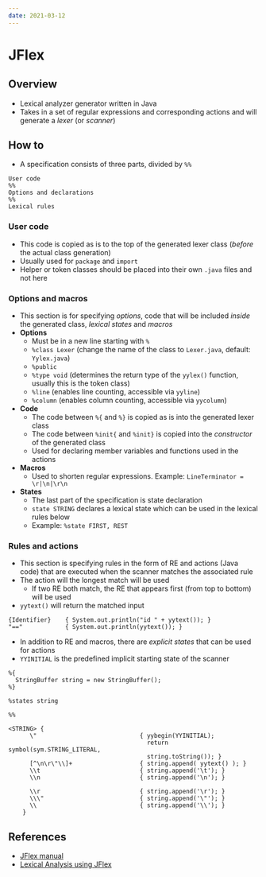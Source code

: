 ```yaml
---
date: 2021-03-12
---
```


# JFlex

## Overview

- Lexical analyzer generator written in Java
- Takes in a set of regular expressions and corresponding actions and will generate a _lexer_ (or _scanner_)

## How to

- A specification consists of three parts, divided by `%%`

```
User code
%%
Options and declarations
%%
Lexical rules
```

### User code

- This code is copied as is to the top of the generated lexer class (_before_ the actual class generation)
- Usually used for `package` and `import`
- Helper or token classes should be placed into their own `.java` files and not here

### Options and macros

- This section is for specifying _options_, code that will be included _inside_ the generated class, _lexical states_ and _macros_
- **Options**
  - Must be in a new line starting with `%`
  - `%class Lexer` (change the name of the class to `Lexer.java`, default: `Yylex.java`)
  - `%public`
  - `%type void` (determines the return type of the `yylex()` function, usually this is the token class)
  - `%line` (enables line counting, accessible via `yyline`)
  - `%column` (enables column counting, accessible via `yycolumn`)
- **Code**
  - The code between `%{` and `%}` is copied as is into the generated lexer class
  - The code between `%init{` and `%init}` is copied into the _constructor_ of the generated class
  - Used for declaring member variables and functions used in the actions
- **Macros**
  - Used to shorten regular expressions. Example: `LineTerminator = \r|\n|\r\n`
- **States**
  - The last part of the specification is state declaration
  - `state STRING` declares a lexical state which can be used in the lexical rules below
  - Example: `%state FIRST, REST`

### Rules and actions

- This section is specifying rules in the form of RE and actions (Java code) that are executed when the scanner matches the associated rule
- The action will the longest match will be used
  - If two RE both match, the RE that appears first (from top to bottom) will be used
- `yytext()` will return the matched input

```
{Identifier}    { System.out.println("id " + yytext()); }
"=="            { System.out.println(yytext()); }
```

- In addition to RE and macros, there are _explicit states_ that can be used for actions
- `YYINITIAL` is the predefined implicit starting state of the scanner

```
%{
  StringBuffer string = new StringBuffer();
%}

%states string

%%

<STRING> {
      \"                             { yybegin(YYINITIAL);
                                       return symbol(sym.STRING_LITERAL,
                                       string.toString()); }
      [^\n\r\"\\]+                   { string.append( yytext() ); }
      \\t                            { string.append('\t'); }
      \\n                            { string.append('\n'); }

      \\r                            { string.append('\r'); }
      \\\"                           { string.append('\"'); }
      \\                             { string.append('\\'); }
    }
```

## References

- [JFlex manual](https://jflex.de/manual.html)
- [Lexical Analysis using JFlex](https://www.cs.auckland.ac.nz/courses/compsci330s1c/lectures/330ChaptersPDF/Chapt1.pdf)

